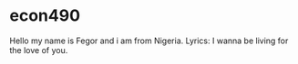 # econ490

Hello my name is Fegor and i am from Nigeria.
Lyrics: I wanna be living for the love of you.